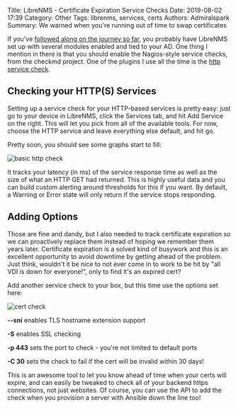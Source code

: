Title: LibreNMS - Certificate Expiration Service Checks
Date: 2019-08-02 17:39
Category: Other
Tags: librenms, services, certs
Authors: Admiralspark
Summary: We warned when you're running out of time to swap certificates

If you've [followed along on the journey so far]({filename}/Linux/OSSOrchestration-2.md), you probably have LibreNMS set up with several modules enabled and tied to your AD. One thing I mention in there is that you should enable the Nagios-style service checks, from the checkmd project. One of the plugins I use all the time is the [http service check](https://www.monitoring-plugins.org/doc/man/check_http.html).

## Checking your HTTP(S) Services

Setting up a service check for your HTTP-based services is pretty easy: just go to your device in LibreNMS, click the Services tab, and hit Add Service on the right. This will let you pick from all of the available tools. For now, choose the HTTP service and leave everything else default, and hit go.

Pretty soon, you should see some graphs start to fill:

![basic http check]({filename}/images/librenms-servicegraphs1.PNG)

It tracks your latency (in ms) of the service response time as well as the size of what an HTTP GET had returned. This is highly useful data and you can build custom alerting around thresholds for this if you want. By default, a Warning or Error state will only return if the service stops responding.

## Adding Options

Those are fine and dandy, but I also needed to track certificate expiration so we can proactively replace them instead of hoping we remember them years later. Certificate expiration is a solved kind of busywork and this is an excellent opportunity to avoid downtime by getting ahead of the problem. Just think, wouldn't it be nice to not ever come in to work to be hit by "all VDI is down for everyone!", only to find it's an expired cert?

Add another service check to your box, but this time use the options set here:

![cert check]({filename}/images/librenms-httpcertexpire.PNG)

**--sni** enables TLS hostname extension support

**-S** enables SSL checking

**-p 443** sets the port to check - you're not limited to default ports

**-C 30** sets the check to fail if the cert will be invalid within 30 days!

This is an awesome tool to let you know ahead of time when your certs will expire, and can easily be tweaked to check all of your backend https connections, not just websites. Of course, you can use the API to add the check when you provision a server with Ansible down the line too!